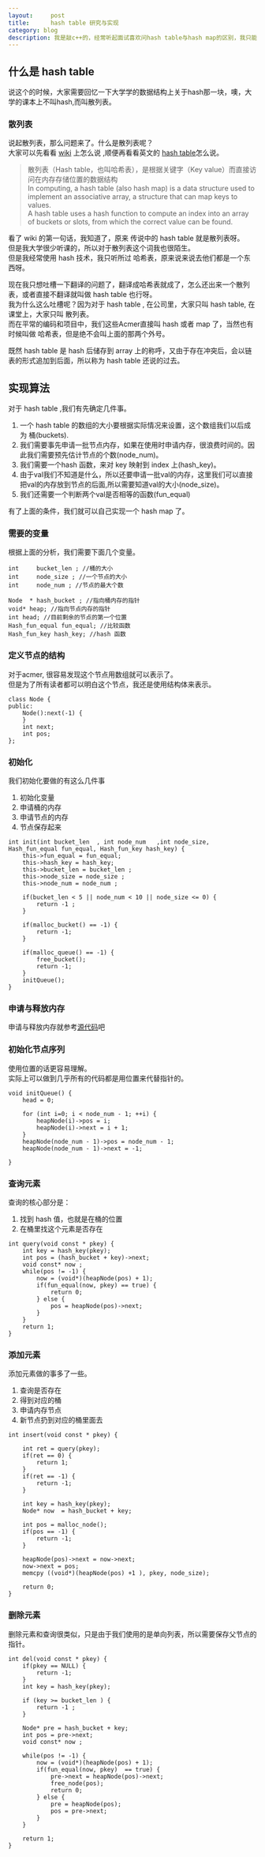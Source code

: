 ```yaml
---
layout:     post
title:      hash table 研究与实现
category: blog
description: 我是敲c++的，经常听起面试喜欢问hash table与hash map的区别，我只能说对不起，我没听过这两个名词。
---
```


## 什么是 hash table 

说这个的时候，大家需要回忆一下大学学的数据结构上关于hash那一块，噢，大学的课本上不叫hash,而叫散列表。

### 散列表

说起散列表，那么问题来了。什么是散列表呢？  
大家可以先看看 [wiki][散列表] 上怎么说  ,顺便再看看英文的 [hash table][Hash_table]怎么说。


> 散列表（Hash table，也叫哈希表），是根据关键字（Key value）而直接访问在内存存储位置的数据结构  
> In computing, a hash table (also hash map) is a data structure used to implement an associative array, a structure that can map keys to values.   
>A hash table uses a hash function to compute an index into an array of buckets or slots, from which the correct value can be found.  


看了 wiki 的第一句话，我知道了，原来 传说中的 hash table 就是散列表呀。  
但是我大学很少听课的，所以对于散列表这个词我也很陌生。  
但是我经常使用 hash 技术，我只听所过 哈希表，原来说来说去他们都是一个东西呀。  


现在我只想吐槽一下翻译的问题了，翻译成哈希表就成了，怎么还出来一个散列表，或者直接不翻译就叫做 hash table 也行呀。  
我为什么这么吐槽呢？因为对于 hash table , 在公司里，大家只叫 hash table, 在课堂上，大家只叫 散列表。  
而在平常的编码和项目中，我们这些Acmer直接叫 hash 或者 map 了，当然也有时候叫做 哈希表，但是绝不会叫上面的那两个外号。  

既然 hash table 是 hash 后储存到 array 上的称呼，又由于存在冲突后，会以链表的形式追加到后面，所以称为 hash table 还说的过去。

## 实现算法

对于 hash table ,我们有先确定几件事。

1. 一个 hash table 的数组的大小要根据实际情况来设置，这个数组我们以后成为 桶(buckets).  
2. 我们需要事先申请一批节点内存，如果在使用时申请内存，很浪费时间的。因此我们需要预先估计节点的个数(node_num)。  
3. 我们需要一个hash 函数，来对 key 映射到 index 上(hash_key)。
4. 由于val我们不知道是什么，所以还要申请一批val的内存，这里我们可以直接把val的内存放到节点的后面,所以需要知道val的大小(node_size)。
5. 我们还需要一个判断两个val是否相等的函数(fun_equal)

有了上面的条件，我们就可以自己实现一个 hash map 了。

### 需要的变量

根据上面的分析，我们需要下面几个变量。

```
int     bucket_len ; //桶的大小
int     node_size ; //一个节点的大小
int     node_num ; //节点的最大个数

Node  * hash_bucket ; //指向桶内存的指针
void* heap; //指向节点内存的指针
int head; //目前剩余的节点的第一个位置
Hash_fun_equal fun_equal; //比较函数
Hash_fun_key hash_key; //hash 函数
```

### 定义节点的结构

对于acmer, 很容易发现这个节点用数组就可以表示了。  
但是为了所有读者都可以明白这个节点，我还是使用结构体来表示。

```
class Node {
public:
    Node():next(-1) {
    }
    int next;
    int pos;
};
```

### 初始化

我们初始化要做的有这么几件事

1. 初始化变量
2. 申请桶的内存
3. 申请节点的内存
4. 节点保存起来


```
int init(int bucket_len  , int node_num   ,int node_size, Hash_fun_equal fun_equal, Hash_fun_key hash_key) {
    this->fun_equal = fun_equal;
    this->hash_key = hash_key;
    this->bucket_len = bucket_len ;
    this->node_size = node_size ;
    this->node_num = node_num ;

    if(bucket_len < 5 || node_num < 10 || node_size <= 0) {
        return -1 ;
    }

    if(malloc_bucket() == -1) {
        return -1;
    }

    if(malloc_queue() == -1) {
        free_bucket();
        return -1;
    }
    initQueue();
}
```

### 申请与释放内存

申请与释放内存就参考[源代码][github-hash-table]吧

### 初始化节点序列

使用位置的话更容易理解。  
实际上可以做到几乎所有的代码都是用位置来代替指针的。  

```
void initQueue() {
    head = 0;

    for (int i=0; i < node_num - 1; ++i) {
        heapNode(i)->pos = i;
        heapNode(i)->next = i + 1;
    }
    heapNode(node_num - 1)->pos = node_num - 1;
    heapNode(node_num - 1)->next = -1;

}
```

### 查询元素

查询的核心部分是：

1. 找到 hash 值，也就是在桶的位置
2. 在桶里找这个元素是否存在

```
int query(void const * pkey) {
    int key = hash_key(pkey);
    int pos = (hash_bucket + key)->next;
    void const* now ;
    while(pos != -1) {
        now = (void*)(heapNode(pos) + 1);
        if(fun_equal(now, pkey) == true) {
            return 0;
        } else {
            pos = heapNode(pos)->next;
        }
    }
    return 1;
}
```
### 添加元素

添加元素做的事多了一些。

1. 查询是否存在
2. 得到对应的桶
3. 申请内存节点
4. 新节点扔到对应的桶里面去


```
int insert(void const * pkey) {

    int ret = query(pkey);
    if(ret == 0) {
        return 1;
    }
    if(ret == -1) {
        return -1;
    }

    int key = hash_key(pkey);
    Node* now  = hash_bucket + key;

    int pos = malloc_node();
    if(pos == -1) {
        return -1;
    }

    heapNode(pos)->next = now->next;
    now->next = pos;
    memcpy ((void*)(heapNode(pos) +1 ), pkey, node_size);

    return 0;
}
```
### 删除元素

删除元素和查询很类似，只是由于我们使用的是单向列表，所以需要保存父节点的指针。

```
int del(void const * pkey) {
    if(pkey == NULL) {
        return -1;
    }
    int key = hash_key(pkey);

    if (key >= bucket_len ) {
        return -1 ;
    }

    Node* pre = hash_bucket + key;
    int pos = pre->next;
    void const* now ;

    while(pos != -1) {
        now = (void*)(heapNode(pos) + 1);
        if(fun_equal(now, pkey)  == true) {
            pre->next = heapNode(pos)->next;
            free_node(pos);
            return 0;
        } else {
            pre = heapNode(pos);
            pos = pre->next;
        }
    }

    return 1;
}
```



[github-hash-table]: https://github.com/tiankonguse/ACM/blob/master/hash/hash_table1.cpp
[Hash_table]: http://en.wikipedia.org/wiki/Hash_table
[散列表]: http://zh.wikipedia.org/wiki/哈希表